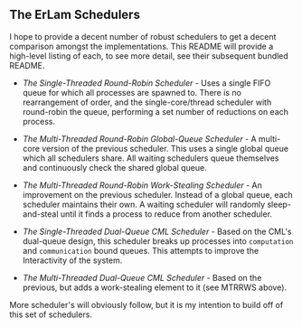 ## The ErLam Schedulers ##

I hope to provide a decent number of robust schedulers to get a decent 
comparison amongst the implementations. This README will provide a high-level
listing of each, to see more detail, see their subsequent bundled README.


* _The Single-Threaded Round-Robin Scheduler_ - Uses a single FIFO queue for
  which all processes are spawned to. There is no rearrangement of order, and
  the single-core/thread scheduler with round-robin the queue, performing
  a set number of reductions on each process.

* _The Multi-Threaded Round-Robin Global-Queue Scheduler_ - A multi-core version
  of the previous scheduler. This uses a single global queue which all 
  schedulers share. All waiting schedulers queue themselves and continuously
  check the shared global queue.

* _The Multi-Threaded Round-Robin Work-Stealing Scheduler_ - An improvement on
  the previous scheduler. Instead of a global queue, each scheduler maintains
  their own. A waiting scheduler will randomly sleep-and-steal until it finds 
  a process to reduce from another scheduler.

* _The Single-Threaded Dual-Queue CML Scheduler_ - Based on the CML's dual-queue
  design, this scheduler breaks up processes into `computation` and 
  `communication` bound queues. This attempts to improve the Interactivity of
  the system.

* _The Multi-Threaded Dual-Queue CML Scheduler_ - Based on the previous, but
  adds a work-stealing element to it (see MTRRWS above).


More scheduler's will obviously follow, but it is my intention to build off of
this set of schedulers.

